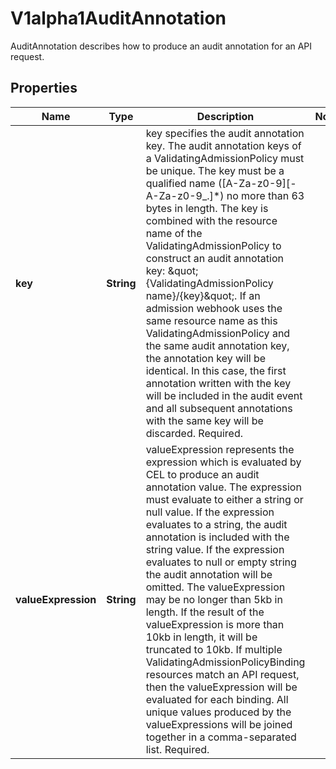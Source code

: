 

# V1alpha1AuditAnnotation

AuditAnnotation describes how to produce an audit annotation for an API request.
## Properties

Name | Type | Description | Notes
------------ | ------------- | ------------- | -------------
**key** | **String** | key specifies the audit annotation key. The audit annotation keys of a ValidatingAdmissionPolicy must be unique. The key must be a qualified name ([A-Za-z0-9][-A-Za-z0-9_.]*) no more than 63 bytes in length.  The key is combined with the resource name of the ValidatingAdmissionPolicy to construct an audit annotation key: \&quot;{ValidatingAdmissionPolicy name}/{key}\&quot;.  If an admission webhook uses the same resource name as this ValidatingAdmissionPolicy and the same audit annotation key, the annotation key will be identical. In this case, the first annotation written with the key will be included in the audit event and all subsequent annotations with the same key will be discarded.  Required. | 
**valueExpression** | **String** | valueExpression represents the expression which is evaluated by CEL to produce an audit annotation value. The expression must evaluate to either a string or null value. If the expression evaluates to a string, the audit annotation is included with the string value. If the expression evaluates to null or empty string the audit annotation will be omitted. The valueExpression may be no longer than 5kb in length. If the result of the valueExpression is more than 10kb in length, it will be truncated to 10kb.  If multiple ValidatingAdmissionPolicyBinding resources match an API request, then the valueExpression will be evaluated for each binding. All unique values produced by the valueExpressions will be joined together in a comma-separated list.  Required. | 



